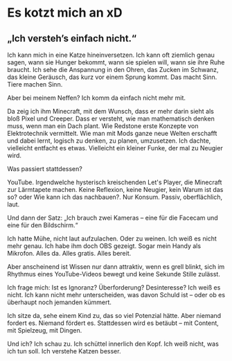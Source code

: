 # Es kotzt mich an xD

## „Ich versteh’s einfach nicht.“

Ich kann mich in eine Katze hineinversetzen. Ich kann oft ziemlich genau sagen, wann sie Hunger bekommt, wann sie spielen will, wann sie ihre Ruhe braucht. Ich sehe die Anspannung in den Ohren, das Zucken im Schwanz, das kleine Geräusch, das kurz vor einem Sprung kommt. Das macht Sinn. Tiere machen Sinn.

Aber bei meinem Neffen? Ich komm da einfach nicht mehr mit.

Da zeig ich ihm Minecraft, mit dem Wunsch, dass er mehr darin sieht als bloß Pixel und Creeper. Dass er versteht, wie man mathematisch denken muss, wenn man ein Dach plant. Wie Redstone erste Konzepte von Elektrotechnik vermittelt. Wie man mit Mods ganze neue Welten erschafft und dabei lernt, logisch zu denken, zu planen, umzusetzen. Ich dachte, vielleicht entfacht es etwas. Vielleicht ein kleiner Funke, der mal zu Neugier wird.

Was passiert stattdessen?

YouTube. Irgendwelche hysterisch kreischenden Let's Player, die Minecraft zur Lärmtapete machen. Keine Reflexion, keine Neugier, kein Warum ist das so? oder Wie kann ich das nachbauen?. Nur Konsum. Passiv, oberflächlich, laut.

Und dann der Satz:
„Ich brauch zwei Kameras – eine für die Facecam und eine für den Bildschirm.“

Ich hatte Mühe, nicht laut aufzulachen. Oder zu weinen. Ich weiß es nicht mehr genau. Ich habe ihm doch OBS gezeigt. Sogar mein Handy als Mikrofon. Alles da. Alles gratis. Alles bereit.

Aber anscheinend ist Wissen nur dann attraktiv, wenn es grell blinkt, sich im Rhythmus eines YouTube-Videos bewegt und keine Sekunde Stille zulässt.

Ich frage mich: Ist es Ignoranz? Überforderung? Desinteresse? Ich weiß es nicht.
Ich kann nicht mehr unterscheiden, was davon Schuld ist – oder ob es überhaupt noch jemanden kümmert.

Ich sitze da, sehe einem Kind zu, das so viel Potenzial hätte. Aber niemand fordert es. Niemand fördert es. Stattdessen wird es betäubt – mit Content, mit Spielzeug, mit Dingen.

Und ich? Ich schau zu. Ich schüttel innerlich den Kopf. Ich weiß nicht, was ich tun soll.
Ich verstehe Katzen besser.